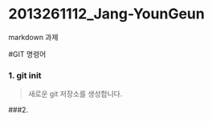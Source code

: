 # 2013261112_Jang-YounGeun
markdown 과제

#GIT 명령어

### 1. git init 
>  새로운 git 저장소를 생성합니다.
> 

###2. 
